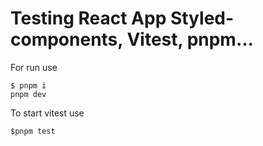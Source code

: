 # Testing React App Styled-components, Vitest, pnpm...

For run use

```
$ pnpm i
pnpm dev
```

To start vitest use

```
$pnpm test
```
